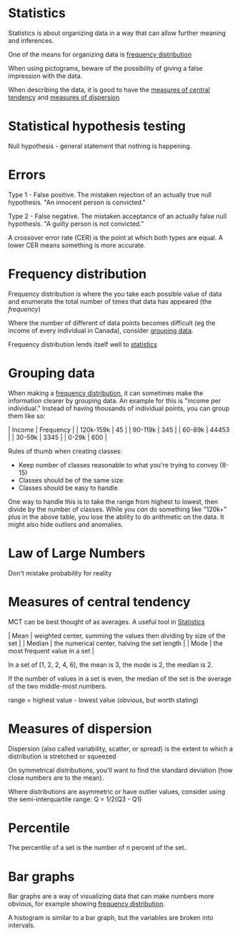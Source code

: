 
# Statistics

Statistics is about organizing data in a way that can allow further meaning and inferences.

One of the means for organizing data is [frequency distribution](#orgce70972)

When using pictograms, beware of the possibility of giving a false impression with the data.

When describing the data, it is good to have the [measures of central tendency](#org5cf38d9) and [measures of dispersion](#org2e4c99f)


# Statistical hypothesis testing

Null hypothesis - general statement that nothing is happening.


# Errors

Type 1 - False positive. The mistaken rejection of an actually true null hypothesis. "An innocent person is convicted."

Type 2 - False negative. The mistaken acceptance of an actually false null hypothesis. "A guilty person is not convicted."

A crossover error rate (CER) is the point at which both types are equal. A lower CER means something is more accurate.


<a id="orgce70972"></a>

# Frequency distribution

Frequency distribution is where the you take each possible value of data and enumerate the total number of times that data has appeared (the *frequency*)

Where the number of different of data points becomes difficult (eg the income of every individual in Canada), consider [grouping data](#org797ee13).

Frequency distribution lends itself well to [statistics](statistics.md)


<a id="org797ee13"></a>

# Grouping data

When making a [frequency distribution](#orgce70972), it can sometimes make the information clearer by grouping data. An example for this is "income per individual." Instead of having thousands of individual points, you can group them like so:

| Income    | Frequency |
| 120k-159k | 45        |
| 90-119k   | 345       |
| 60-89k    | 44453     |
| 30-59k    | 3345      |
| 0-29k     | 600       |

Rules of thumb when creating classes:

- Keep number of classes reasonable to what you're trying to convey (8-15)
- Classes should be of the same size
- Classes should be easy to handle

One way to handle this is to take the range from highest to lowest, then divide by the number of classes. While you *can* do something like "120k+" plus in the above table, you lose the ability to do arithmetic on the data. It might also hide outliers and anomalies.


# Law of Large Numbers

Don't mistake probability for reality


<a id="org5cf38d9"></a>

# Measures of central tendency

MCT can be best thought of as averages. A useful tool in [Statistics](statistics.md)

| Mean   | weighted center, summing the values then dividing by size of the set |
| Median | the numerical center, halving the set length                         |
| Mode   | the most frequent value in a set                                     |

In a set of [1, 2, 2, 4, 6], the mean is 3, the mode is 2, the median is 2.

If the number of values in a set is even, the median of the set is the average of the two middle-most numbers.

range = highest value - lowest value (obvious, but worth stating)


<a id="org2e4c99f"></a>

# Measures of dispersion

Dispersion (also called variability, scatter, or spread) is the extent to which a distribution is stretched or squeezed

On symmetrical distributions, you'll want to find the standard deviation (how close numbers are to the mean).

Where distributions are asymmetric or have outlier values, consider using the semi-interquartile range: Q = 1/2(Q3 - Q1)


# Percentile

The percentile of a set is the number of n percent of the set.


# Bar graphs

Bar graphs are a way of visualizing data that can make numbers more obvious, for example showing [frequency distribution](#orgce70972).

A histogram is similar to a bar graph, but the variables are broken into intervals.
